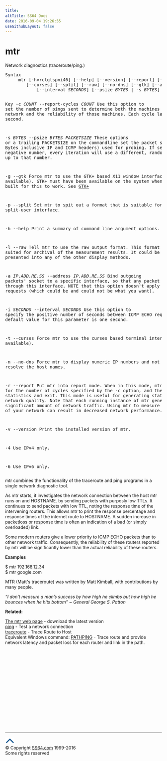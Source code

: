 ```yaml
---
title:
altTitle: SS64 Docs
date: 2016-09-04 19:26:55
useGithubLayout: false
---
```

<!-- #BeginLibraryItem "/Library/head_bash.lbi" --><!-- #EndLibraryItem --><h1>mtr </h1> 
<p>Network diagnostics (traceroute/ping.)</p>
<pre>Syntax
     mtr [-hvrctglspni46] [--help] [--version] [--report] [--report-cycles <i>COUNT</i>]
        [--curses] [--split] [--raw] [--no-dns] [--gtk] [--address <i>IP.ADD.RE.SS</i>]
   		    [--interval <i>SECONDS</i>] [--psize <i>BYTES</i> | -s <i>BYTES</i>] <i>HOSTNAME</i> [<i>PACKETSIZE</i>]

Key
   -c <i>COUNT</i>
   --report-cycles <i>COUNT</i>
       Use this option to set the number of pings sent to determine both the machines on the network and
       the reliability of those machines. Each cycle lasts one second. 

   -s <i>BYTES</i>
   --psize <i>BYTES</i>
   <i>PACKETSIZE</i>
       These options or a trailing PACKETSIZE on the commandline set the packet size (in Bytes inclusive IP and ICMP headers) used for probing.
       If set to a negative number, every iteration will use a different, random packetsize up to that number. 

   -g
   --gtk
       Force mtr to use the GTK+ based X11 window interface (if available). GTK+ must have
       been available on the system when mtr was built for this to work. See <a href="http://www.gtk.org/">GTK+</a>

   -p
   --split
       Set mtr to spit out a format that is suitable for a split-user interface.

   -h
   --help
       Print a summary of command line argument options. 

   -l
   --raw
       Tell mtr to use the raw output format. This format is better suited for archival of the
       measurement results. It could be parsed to be presented into any of the other display methods. 

   -a <i>IP.ADD.RE.SS</i>
   --address<i> IP.ADD.RE.SS</i>
       Bind outgoing packets' socket to a specific interface, so that any packet will be sent
       through this interface. NOTE that this option doesn't apply to DNS requests (which
       could be and could not be what you want). 

   -i <i>SECONDS</i>
   --interval <i>SECONDS</i>
       Use this option to specify the positive number of seconds between ICMP ECHO requests. The default value for this parameter is one second. 

   -t
   --curses
       Force mtr to use the curses based terminal interface (if available). 

   -n
   --no-dns
       Force mtr to display numeric IP numbers and not try to resolve the host names. 

   -r
   --report
       Put mtr into report mode. When in this mode, mtr will run for the number of cycles specified by
       the -c option, and then print statistics and exit. 
       This mode is useful for generating statistics about network quality.
       Note that each running instance of mtr generates a significant amount of network traffic.
       Using mtr to measure the quality of your network can result in decreased network performance.

   -v
   --version
       Print the installed version of mtr.

   -4  Use IPv4 only. 

   -6  Use IPv6 only.</pre>
<p>mtr combines the functionality of the traceroute and ping programs in a single network diagnostic tool.</p>
<p>As mtr starts, it investigates the network connection between the host mtr runs on and HOSTNAME. by sending packets with purposly low TTLs. It continues to send packets with low TTL, noting the response time of the intervening routers. This allows mtr to print the response percentage and response times of the internet route to HOSTNAME. A sudden increase in packetloss or response time is often an indication of a bad (or simply overloaded) link. </p>
<p>Some modern routers give a lower priority to ICMP ECHO packets than to other network traffic. Consequently, the reliability of these routers reported by mtr will be significantly lower than the actual reliability of these routers.</p>
<p><b>Examples</b></p>
<p class="code">$ mtr 192.168.12.34<br>
$ mtr google.com</p>
<p> MTR (Matt's traceroute) was written by Matt Kimball, with contributions by many people.</p>
<p class="quote"><i>“I don’t measure a man’s success by how high he climbs but how high he bounces when he hits bottom” ~  General George S. Patton </i></p>
<p><b>Related:</b></p>
<p><a href="http://www.bitwizard.nl/mtr/">The mtr web page</a> - download the latest version<br> 
<a href="ping.html">ping</a> - Test a network connection<br>
<a href="traceroute.html">traceroute</a> - Trace Route to Host<br>
Equivalent Windows command: <a href="../nt/pathping.html">PATHPING</a> - Trace route and provide network latency and packet loss for each router and link in the path.</p><!-- #BeginLibraryItem "/Library/foot_bash.lbi" --><p>
<!-- bash300 -->
<ins class="adsbygoogle" style="display:inline-block;width:300px;height:250px" data-ad-client="ca-pub-6140977852749469" data-ad-slot="4615356305"></ins>
<script>
(adsbygoogle = window.adsbygoogle || []).push({});
</script></p>
<hr>
<div id="bl" class="footer"><a href="mtr.html#"><img src="../images/top.png" width="30" height="22" alt="Back to the Top"></a></div>
<div id="br" class="footer, tagline">© Copyright <a href="http://ss64.com/">SS64.com</a> 1999-2016<br>
Some rights reserved</div><!-- #EndLibraryItem -->

